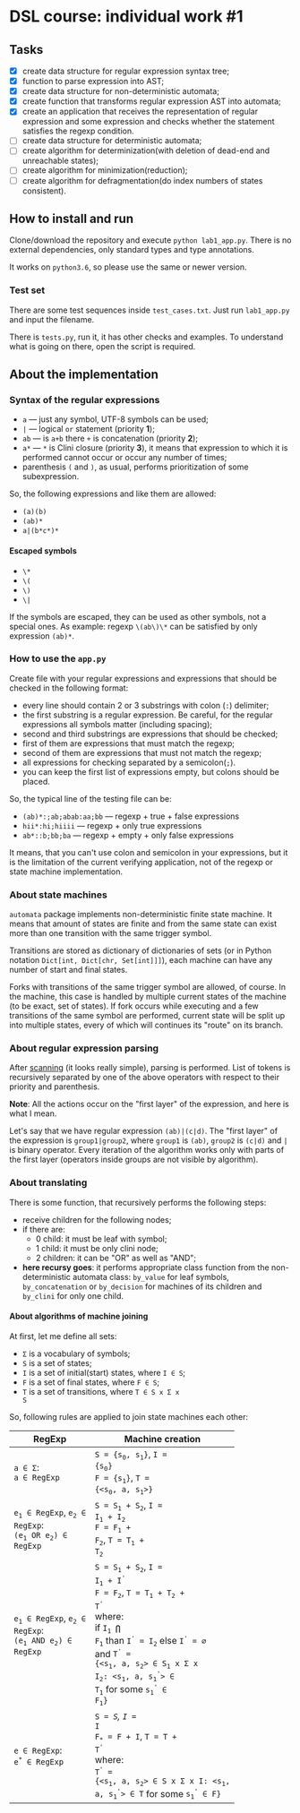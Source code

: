 # DSL course: individual work #1

## Tasks

- [x] create data structure for regular expression syntax tree;
- [x] function to parse expression into AST;
- [x] create data structure for non-deterministic automata;
- [x] create function that transforms regular expression AST into
automata;
- [x] create an application that receives the representation of regular expression and some expression and checks whether the statement satisfies the regexp condition.
- [ ] create data structure for deterministic automata;
- [ ] create algorithm for determinization(with deletion of dead-end and unreachable states);
- [ ] create algorithm for minimization(reduction);
- [ ] create algorithm for defragmentation(do index numbers of states consistent).

## How to install and run

Clone/download the repository and execute `python lab1_app.py`. There is no external dependencies, only standard types and type annotations.

It works on `python3.6`, so please use the same or newer version.

### Test set

There are some test sequences inside `test_cases.txt`. Just run `lab1_app.py` and input the filename.

There is `tests.py`, run it, it has other checks and examples. To understand what is going on there, open the script is required.

## About the implementation

### Syntax of the regular expressions

- `a` &mdash; just any symbol, UTF-8 symbols can be used;
- `|` &mdash; logical `or` statement (priority __1__);
- `ab` &mdash; is `a+b` there `+` is concatenation (priority __2__);
- `a*` &mdash; `*` is Clini closure (priority __3__), it means that expression
to which it is performed cannot occur or occur any number of times;
- parenthesis `(` and `)`, as usual, performs prioritization of some subexpression.

So, the following expressions and like them are allowed:
- `(a)(b)`
- `(ab)*`
- `a|(b*c*)*`

#### Escaped symbols
- `\*`
- `\(`
- `\)`
- `\|`

If the symbols are escaped, they can be used as other symbols, not a special ones.
As example: regexp `\(ab\)\*` can be satisfied by only expression `(ab)*`.

### How to use the `app.py`

Create file with your regular expressions and expressions that should be checked in the following format:
- every line should contain 2 or 3 substrings with colon (`:`) delimiter;
- the first substring is a regular expression. Be careful, for the regular expressions all symbols matter (including spacing);
- second and third substrings are expressions that should be checked;
- first of them are expressions that must match the regexp;
- second of them are expressions that must not match the regexp;
- all expressions for checking separated by a semicolon(`;`).
- you can keep the first list of expressions empty, but colons should be placed.

So, the typical line of the testing file can be:

- `(ab)*:;ab;abab:aa;bb` &mdash; regexp + true + false expressions
- `hii*:hi;hiiii` &mdash; regexp + only true expressions
- `ab*::b;bb;ba` &mdash; regexp + empty + only false expressions

It means, that you can't use colon and semicolon in your expressions, but it is the limitation of the current verifying application, not of the regexp or state machine implementation.

### About state machines

`automata` package implements non-deterministic finite state machine. It means that amount of states are finite and from the same state can exist more than one transition with the same trigger symbol.

Transitions are stored as dictionary of dictionaries of sets (or in Python notation `Dict[int, Dict[chr, Set[int]]]`), each machine can have any number of start and final states.

Forks with transitions of the same trigger symbol are allowed, of course. In the machine, this case is handled by multiple current states of the machine (to be exact, set of states). If fork occurs while executing and a few transitions of the same symbol are performed, current state will be split up into multiple states, every of which will continues its "route" on its branch.

### About regular expression parsing

After [scanning](/ast/scanner.py) (it looks really simple), parsing is performed. List of tokens is recursively separated by one of the above operators with respect to their priority and parenthesis.

__Note__: 
All the actions occur on the "first layer" of the expression, and here is what I mean.

Let's say that we have regular expression `(ab)|(c|d)`. The "first layer" of the expression is `group1|group2`, where `group1` is `(ab)`, `group2` is `(c|d)` and `|` is binary operator. Every iteration of the algorithm works only with parts of the first layer (operators inside groups are not visible by algorithm).

### About translating

There is some function, that recursively performs the following steps:
- receive children for the following nodes;
- if there are:
    - 0 child: it must be leaf with symbol;
    - 1 child: it must be only clini node;
    - 2 children: it can be "OR" as well as "AND";
- **here recursy goes**: it performs appropriate class function from the non-deterministic automata class: `by_value` for leaf symbols, `by_concatenation` or `by_decision` for machines of its children and `by_clini` for only one child.

#### About algorithms of machine joining

At first, let me define all sets:
- <code>&Sigma;</code> is a vocabulary of symbols;
- `S` is a set of states;
- `I` is a set of initial(start) states, where `I ∈ S`;
- `F` is a set of final states, where `F ∈ S`;
- `T` is a set of transitions, where <code>T ∈ S x &Sigma; x S</code>

So, following rules are applied to join state machines each other:

|RegExp                 | Machine creation |
|-----------------------|------------------|
| <code>a ∈ &Sigma;</code>:<br><code>a ∈ RegExp</code>| <code>S = {s<sub>0</sub>, s<sub>1</sub>}</code>, <code>I = {s<sub>0</sub>}</code><br><code>F = {s<sub>1</sub>}</code>, <code>T = {<s<sub>0</sub>, a, s<sub>1</sub>>}</code>|
| <code>e<sub>1</sub> ∈ RegExp</code>, <code>e<sub>2</sub> ∈ RegExp</code>:<br><code>(e<sub>1</sub> OR e<sub>2</sub>) ∈ RegExp</code> | <code>S = S<sub>1</sub> + S<sub>2</sub></code>, <code>I = I<sub>1</sub> + I<sub>2</sub></code><br><code>F = F<sub>1</sub> + F<sub>2</sub></code>, <code>T = T<sub>1</sub> + T<sub>2</sub></code>|
| <code>e<sub>1</sub> ∈ RegExp</code>, <code>e<sub>2</sub> ∈ RegExp</code>:<br><code>(e<sub>1</sub> AND e<sub>2</sub>) ∈ RegExp</code> | <code>S = S<sub>1</sub> + S<sub>2</sub></code>, <code>I = I<sub>1</sub> + I<sup>'</sup></code><br><code>F = F<sub>2</sub></code>, <code>T = T<sub>1</sub> + T<sub>2</sub> + T<sup>'</sup></code><br>where:<br>if <code>I<sub>1</sub> <b>⋂</b> F<sub>1</sub></code> than <code>I<sup>'</sup> = I<sub>2</sub></code> else <code>I<sup>'</sup> = ∅</code><br>and <code>T<sup>'</sup> = {<s<sub>1</sub>, a, s<sub>2</sub>> ∈ S<sub>1</sub> x &Sigma; x I<sub>2</sub>: <s<sub>1</sub>, a, s<sub>1</sub><sup>'</sup>> ∈ T<sub>1</sub></code> for some <code>s<sub>1</sub><sup>'</sup> ∈ F<sub>1</sub>}</code>|
| <code>e ∈ RegExp</code>:<br><code>e<sup>*</sup> ∈ RegExp</code> | <code>S<sub>*</sub> = S</code>, <code>I<sub>*</sub> = I</code><br><code>F<sub>*</sub> = F + I</code>, <code>T = T + T<sup>'</sup></code><br>where:<br><code>T<sup>'</sup> = {<s<sub>1</sub>, a, s<sub>2</sub>> ∈ S x &Sigma; x I: <s<sub>1</sub>, a, s<sub>1</sub><sup>'</sup>> ∈ T</code> for some <code>s<sub>1</sub><sup>'</sup> ∈ F}</code> |
